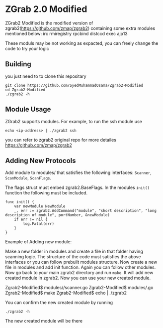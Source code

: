ZGrab 2.0 Modified
==================

ZGrab2 Modified is the modified version of zgrab2(https://github.com/zmap/zgrab2) containing some extra modules mentioned below:
irc
rmiregistry
rpcbind
distccd
exec
ajp13

These moduls may be not working as expacted, you can freely change the code to try your logic


## Building

you just need to to clone this repositary


```
git clone https://github.com/SyedMuhammadOsama/Zgrab2-Modified
cd Zgrab2-Modified
./zgrab2 -h
```

## Module Usage 

ZGrab2 supports modules. For example, to run the ssh module use

```
echo <ip-address> | ./zgrab2 ssh
```
you can refer to zgrab2 original repo for more detailes https://github.com/zmap/zgrab2

## Adding New Protocols 

Add module to modules/ that satisfies the following interfaces: `Scanner`, `ScanModule`, `ScanFlags`.

The flags struct must embed zgrab2.BaseFlags. In the modules `init()` function the following must be included. 

```
func init() {
    var newModule NewModule
    _, err := zgrab2.AddCommand("module", "short description", "long description of module", portNumber, &newModule)
    if err != nil {
        log.Fatal(err)
    }
}
```
Example of Adding new module:

Make a new folder in modules and create a file in that folder having scanning logic.
The structure of the code must satisfies the above interfaces or you can follow prebuilt modules structure.
Now create a new file in modules and add init function. Again you can follow other modules.
Now go back to your main zgrab2 directory and run ``` make ```.
It will add new created module in zgrab2.
Now you can use your new created module.

Zgrab2-Modified$ modules/<new-module>/scanner.go
Zgrab2-Modified$ modules/<new-module>.go
Zgrab2-Modified$ make 
Zgrab2-Modified$ echo <ip-address> | ./zgrab2 <new-module>

You can confirm the new created module by running 
```
./zgrab2 -h
```
The new created module will be there 




